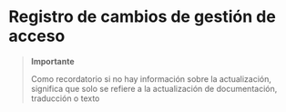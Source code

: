 # Registro de cambios de gestión de acceso

>**Importante**
>
>Como recordatorio si no hay información sobre la actualización, significa que solo se refiere a la actualización de documentación, traducción o texto

